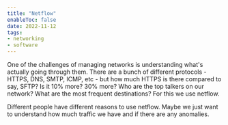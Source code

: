 ```yaml
---
title: "Netflow"
enableToc: false
date: 2022-11-12
tags:
- networking
- software
---
```


One of the challenges of managing networks is understanding what's actually going through them. There are a bunch of different protocols - HTTPS, DNS, SMTP, ICMP, etc - but how much HTTPS is there compared to say, SFTP? Is it 10% more? 30% more? Who are the top talkers on our network? What are the most frequent destinations? For this we use netflow.

Different people have different reasons to use netflow. Maybe we just want to understand how much traffic we have and if there are any anomalies.  
